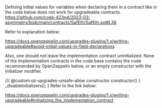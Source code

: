 Defining initial values for variables when declaring them in a contract like in the code below does not work for upgradeable contracts.
https://github.com/code-423n4/2023-03-asymmetry/blob/main/contracts/SafEth/SafEth.sol#L38

Refer to explanation below:

https://docs.openzeppelin.com/upgrades-plugins/1.x/writing-upgradeable#avoid-initial-values-in-field-declarations

Also, one should not leave the implementation contract uninitialized. None of the implementation contracts in the code base contains the code recommended by OpenZeppelin below, or an empty constructor with the initializer modifier.

/// @custom:oz-upgrades-unsafe-allow constructor
constructor() {
    _disableInitializers();
}
Refer to the link below:

https://docs.openzeppelin.com/upgrades-plugins/1.x/writing-upgradeable#initializing_the_implementation_contract